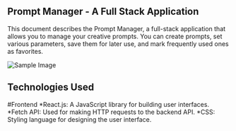 ## Prompt Manager - A Full Stack Application
This document describes the Prompt Manager, a full-stack application that allows you to manage your creative prompts. You can create prompts, set various parameters, save them for later use, and mark frequently used ones as favorites.

![Sample Image](https://drive.google.com/uc?export=view&id=1qJ4i5xSz27WLXpCC0xJ7Fe9_Z40B5g1J)

## Technologies Used
#Frontend
*React.js: A JavaScript library for building user interfaces.
*Fetch API: Used for making HTTP requests to the backend API.
*CSS: Styling language for designing the user interface.
